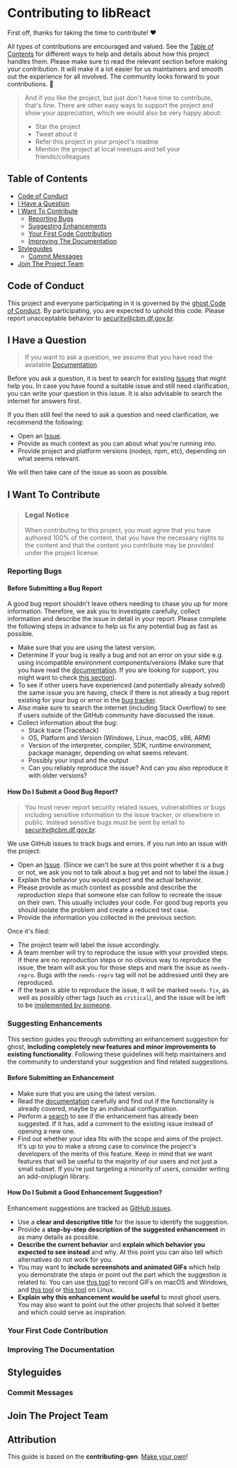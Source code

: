   <!-- omit in toc -->
  # Contributing to libReact

  First off, thanks for taking the time to contribute! ❤️

  All types of contributions are encouraged and valued. See the [Table of Contents](#table-of-contents) for different ways to help and details about how this project handles them. Please make sure to read the relevant section before making your contribution. It will make it a lot easier for us maintainers and smooth out the experience for all involved. The community looks forward to your contributions. 🎉

  > And if you like the project, but just don't have time to contribute, that's fine. There are other easy ways to support the project and show your appreciation, which we would also be very happy about:
  > - Star the project
  > - Tweet about it
  > - Refer this project in your project's readme
  > - Mention the project at local meetups and tell your friends/colleagues

  <!-- omit in toc -->
  ## Table of Contents

  - [Code of Conduct](#code-of-conduct)
  - [I Have a Question](#i-have-a-question)
  - [I Want To Contribute](#i-want-to-contribute)
    - [Reporting Bugs](#reporting-bugs)
    - [Suggesting Enhancements](#suggesting-enhancements)
    - [Your First Code Contribution](#your-first-code-contribution)
    - [Improving The Documentation](#improving-the-documentation)
  - [Styleguides](#styleguides)
    - [Commit Messages](#commit-messages)
  - [Join The Project Team](#join-the-project-team)


  ## Code of Conduct

  This project and everyone participating in it is governed by the
  [ghost Code of Conduct](https://github.com/CBMDF/ghostblob/master/CODE_OF_CONDUCT.md).
  By participating, you are expected to uphold this code. Please report unacceptable behavior
  to <security@cbm.df.gov.br>.


  ## I Have a Question

  > If you want to ask a question, we assume that you have read the available [Documentation](https://cbmdf.github.io/ghost/).

  Before you ask a question, it is best to search for existing [Issues](https://github.com/CBMDF/ghost/issues) that might help you. In case you have found a suitable issue and still need clarification, you can write your question in this issue. It is also advisable to search the internet for answers first.

  If you then still feel the need to ask a question and need clarification, we recommend the following:

  - Open an [Issue](https://github.com/CBMDF/ghost/issues/new).
  - Provide as much context as you can about what you're running into.
  - Provide project and platform versions (nodejs, npm, etc), depending on what seems relevant.

  We will then take care of the issue as soon as possible.

  <!--
  You might want to create a separate issue tag for questions and include it in this description. People should then tag their issues accordingly.

  Depending on how large the project is, you may want to outsource the questioning, e.g. to Stack Overflow or Gitter. You may add additional contact and information possibilities:
  - IRC
  - Slack
  - Gitter
  - Stack Overflow tag
  - Blog
  - FAQ
  - Roadmap
  - E-Mail List
  - Forum
  -->

  ## I Want To Contribute

  > ### Legal Notice <!-- omit in toc -->
  > When contributing to this project, you must agree that you have authored 100% of the content, that you have the necessary rights to the content and that the content you contribute may be provided under the project license.

  ### Reporting Bugs

  <!-- omit in toc -->
  #### Before Submitting a Bug Report

  A good bug report shouldn't leave others needing to chase you up for more information. Therefore, we ask you to investigate carefully, collect information and describe the issue in detail in your report. Please complete the following steps in advance to help us fix any potential bug as fast as possible.

  - Make sure that you are using the latest version.
  - Determine if your bug is really a bug and not an error on your side e.g. using incompatible environment components/versions (Make sure that you have read the [documentation](https://cbmdf.github.io/ghost/). If you are looking for support, you might want to check [this section](#i-have-a-question)).
  - To see if other users have experienced (and potentially already solved) the same issue you are having, check if there is not already a bug report existing for your bug or error in the [bug tracker](https://github.com/CBMDF/ghostissues?q=label%3Abug).
  - Also make sure to search the internet (including Stack Overflow) to see if users outside of the GitHub community have discussed the issue.
  - Collect information about the bug:
    - Stack trace (Traceback)
    - OS, Platform and Version (Windows, Linux, macOS, x86, ARM)
    - Version of the interpreter, compiler, SDK, runtime environment, package manager, depending on what seems relevant.
    - Possibly your input and the output
    - Can you reliably reproduce the issue? And can you also reproduce it with older versions?

  <!-- omit in toc -->
  #### How Do I Submit a Good Bug Report?

  > You must never report security related issues, vulnerabilities or bugs including sensitive information to the issue tracker, or elsewhere in public. Instead sensitive bugs must be sent by email to <security@cbm.df.gov.br>.
  <!-- You may add a PGP key to allow the messages to be sent encrypted as well. -->

  We use GitHub issues to track bugs and errors. If you run into an issue with the project:

  - Open an [Issue](https://github.com/CBMDF/ghost/issues/new). (Since we can't be sure at this point whether it is a bug or not, we ask you not to talk about a bug yet and not to label the issue.)
  - Explain the behavior you would expect and the actual behavior.
  - Please provide as much context as possible and describe the *reproduction steps* that someone else can follow to recreate the issue on their own. This usually includes your code. For good bug reports you should isolate the problem and create a reduced test case.
  - Provide the information you collected in the previous section.

  Once it's filed:

  - The project team will label the issue accordingly.
  - A team member will try to reproduce the issue with your provided steps. If there are no reproduction steps or no obvious way to reproduce the issue, the team will ask you for those steps and mark the issue as `needs-repro`. Bugs with the `needs-repro` tag will not be addressed until they are reproduced.
  - If the team is able to reproduce the issue, it will be marked `needs-fix`, as well as possibly other tags (such as `critical`), and the issue will be left to be [implemented by someone](#your-first-code-contribution).

  <!-- You might want to create an issue template for bugs and errors that can be used as a guide and that defines the structure of the information to be included. If you do so, reference it here in the description. -->


  ### Suggesting Enhancements

  This section guides you through submitting an enhancement suggestion for ghost, **including completely new features and minor improvements to existing functionality**. Following these guidelines will help maintainers and the community to understand your suggestion and find related suggestions.

  <!-- omit in toc -->
  #### Before Submitting an Enhancement

  - Make sure that you are using the latest version.
  - Read the [documentation](https://cbmdf.github.io/ghost/) carefully and find out if the functionality is already covered, maybe by an individual configuration.
  - Perform a [search](https://github.com/CBMDF/ghost/issues) to see if the enhancement has already been suggested. If it has, add a comment to the existing issue instead of opening a new one.
  - Find out whether your idea fits with the scope and aims of the project. It's up to you to make a strong case to convince the project's developers of the merits of this feature. Keep in mind that we want features that will be useful to the majority of our users and not just a small subset. If you're just targeting a minority of users, consider writing an add-on/plugin library.

  <!-- omit in toc -->
  #### How Do I Submit a Good Enhancement Suggestion?

  Enhancement suggestions are tracked as [GitHub issues](https://github.com/CBMDF/ghost/issues).

  - Use a **clear and descriptive title** for the issue to identify the suggestion.
  - Provide a **step-by-step description of the suggested enhancement** in as many details as possible.
  - **Describe the current behavior** and **explain which behavior you expected to see instead** and why. At this point you can also tell which alternatives do not work for you.
  - You may want to **include screenshots and animated GIFs** which help you demonstrate the steps or point out the part which the suggestion is related to. You can use [this tool](https://www.cockos.com/licecap/) to record GIFs on macOS and Windows, and [this tool](https://github.com/colinkeenan/silentcast) or [this tool](https://github.com/GNOME/byzanz) on Linux. <!-- this should only be included if the project has a GUI -->
  - **Explain why this enhancement would be useful** to most ghost users. You may also want to point out the other projects that solved it better and which could serve as inspiration.

  <!-- You might want to create an issue template for enhancement suggestions that can be used as a guide and that defines the structure of the information to be included. If you do so, reference it here in the description. -->

  ### Your First Code Contribution
  <!-- TODO
  include Setup of env, IDE and typical getting started instructions?

  -->

  ### Improving The Documentation
  <!-- TODO
  Updating, improving and correcting the documentation

  -->

  ## Styleguides
  ### Commit Messages
  <!-- TODO

  -->

  ## Join The Project Team
  <!-- TODO -->

  <!-- omit in toc -->
  ## Attribution
  This guide is based on the **contributing-gen**. [Make your own](https://github.com/bttger/contributing-gen)!
